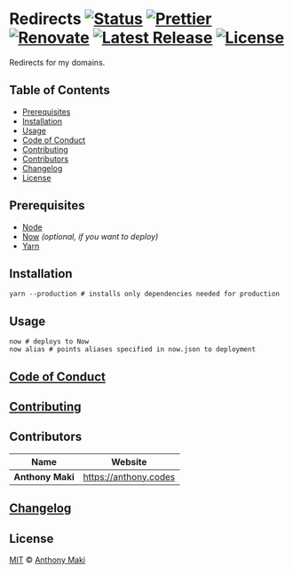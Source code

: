 # Redirects [![Status](https://img.shields.io/website-up-down-green-red/https/www.anthony.codes.svg?label=status&style=flat-square)](https://www.anthony.codes) [![Prettier](https://img.shields.io/badge/code_style-prettier-ff69b4.svg?style=flat-square)](https://prettier.io/) [![Renovate](https://img.shields.io/badge/renovate-enabled-1f8ceb.svg?style=flat-square)](https://renovatebot.com/) [![Latest Release](https://img.shields.io/github/release/4cm4k1/redirects/all.svg?style=flat-square)](https://github.com/4cm4k1/redirects/releases) [![License](https://img.shields.io/github/license/4cm4k1/redirects.svg?style=flat-square)](license)

Redirects for my domains.

## Table of Contents

- [Prerequisites](#prerequisites)
- [Installation](#installation)
- [Usage](#usage)
- [Code of Conduct](#code-of-conduct)
- [Contributing](#contributing)
- [Contributors](#contributors)
- [Changelog](#changelog)
- [License](#license)

## Prerequisites

- [Node](https://github.com/nodejs/node)
- [Now](https://github.com/zeit/now-cli) _(optional, if you want to deploy)_
- [Yarn](https://github.com/yarnpkg/yarn)

## Installation

```shell
yarn --production # installs only dependencies needed for production
```

## Usage

```shell
now # deploys to Now
now alias # points aliases specified in now.json to deployment
```

## [Code of Conduct](.github/code_of_conduct.md)

## [Contributing](.github/contributing.md)

## Contributors

| Name             | Website                 |
| ---------------- | ----------------------- |
| **Anthony Maki** | <https://anthony.codes> |

## [Changelog](changelog.md)

## License

[MIT](license) © [Anthony Maki](https://anthony.codes)
